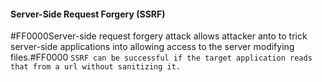 <h4>Server-Side Request Forgery (SSRF)</h4>


#FF0000Server-side request forgery attack allows attacker anto to trick server-side applications into allowing access to the server modifying files.#FF0000  ``SSRF can be successful if the target application reads that from a url without sanitizing it.``
